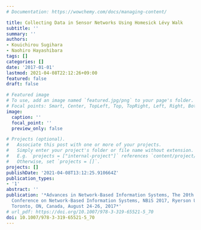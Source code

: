 ```yaml
---
# Documentation: https://wowchemy.com/docs/managing-content/

title: Collecting Data in Sensor Networks Using Homesick Lévy Walk
subtitle: ''
summary: ''
authors:
- Kouichirou Sugihara
- Naohiro Hayashibara
tags: []
categories: []
date: '2017-01-01'
lastmod: 2021-04-08T22:12:26+09:00
featured: false
draft: false

# Featured image
# To use, add an image named `featured.jpg/png` to your page's folder.
# Focal points: Smart, Center, TopLeft, Top, TopRight, Left, Right, BottomLeft, Bottom, BottomRight.
image:
  caption: ''
  focal_point: ''
  preview_only: false

# Projects (optional).
#   Associate this post with one or more of your projects.
#   Simply enter your project's folder or file name without extension.
#   E.g. `projects = ["internal-project"]` references `content/project/deep-learning/index.md`.
#   Otherwise, set `projects = []`.
projects: []
publishDate: '2021-04-08T13:12:25.910664Z'
publication_types:
- '1'
abstract: ''
publication: '*Advances in Network-Based Information Systems, The 20th International
  Conference on Network-Based Information Systems, NBiS 2017, Ryerson University,
  Toronto, ON, Canada, August 24-26, 2017*'
# url_pdf: https://doi.org/10.1007/978-3-319-65521-5_70
doi: 10.1007/978-3-319-65521-5_70
---
```

